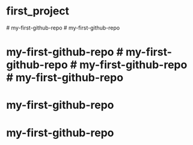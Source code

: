 # first_project
#   m y - f i r s t - g i t h u b - r e p o  
 # my-first-github-repo
# my-first-github-repo # my-first-github-repo # my-first-github-repo # my-first-github-repo
# my-first-github-repo
# my-first-github-repo
